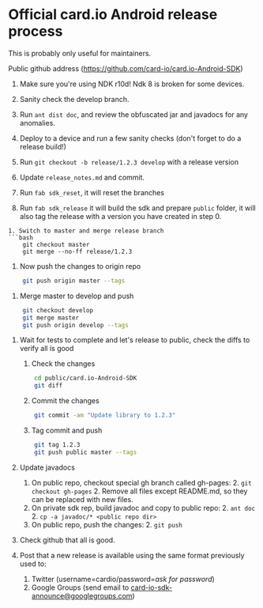 # Official card.io Android release process 

This is probably only useful for maintainers.

Public github address (https://github.com/card-io/card.io-Android-SDK)

1. Make sure you're using NDK r10d!  Ndk 8 is broken for some devices.  

1. Sanity check the develop branch.  

1. Run `ant dist doc`, and review the obfuscated jar and javadocs for any anomalies.  
 
1. Deploy to a device and run a few sanity checks  (don't forget to do a release build!)

1. Run `git checkout -b release/1.2.3 develop` with a release version

1. Update `release_notes.md` and commit.

1. Run `fab sdk_reset`, it will reset the branches

1. Run `fab sdk_release` it will build the sdk and prepare `public` folder, it will also tag the release with a version you have created in step 0. 
```
1. Switch to master and merge release branch
```bash
    git checkout master
    git merge --no-ff release/1.2.3
```
1. Now push the changes to origin repo
```bash
    git push origin master --tags
```
1. Merge master to develop and push
```bash
    git checkout develop
    git merge master
    git push origin develop --tags
```
1. Wait for tests to complete and let's release to public, check the diffs to verify all is good
	1. Check the changes
	```bash
	    cd public/card.io-Android-SDK
	    git diff
	```
	2. Commit the changes
	```bash
	    git commit -am "Update library to 1.2.3"
	```
	3. Tag commit and push
	```bash
	    git tag 1.2.3
	    git push public master --tags
	```

1. Update javadocs
	1. On public repo, checkout special gh branch called gh-pages:
		2. `git checkout gh-pages`
		2. Remove all files except README.md, so they can be replaced with new files.
	1. On private sdk rep, build javadoc and copy to public repo:
		2. `ant doc`
		2. `cp -a javadoc/* <public repo dir>`
	1. On public repo, push the changes:
		2. `git push` 

1. Check github that all is good.

1. Post that a new release is available using the same format previously used to:
	1. Twitter (username=cardio/password=_ask for password_)
	2. Google Groups (send email to card-io-sdk-announce@googlegroups.com) 
